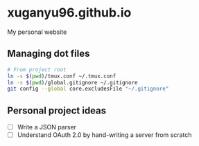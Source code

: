 # xuganyu96.github.io
My personal website

## Managing dot files

```bash
# From project root
ln -s $(pwd)/tmux.conf ~/.tmux.conf
ln -s $(pwd)/global.gitignore ~/.gitignore
git config --global core.excludesFile "~/.gitignore"
```

## Personal project ideas

- [ ] Write a JSON parser
- [ ] Understand OAuth 2.0 by hand-writing a server from scratch